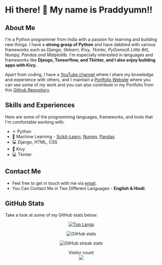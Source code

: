 # Hi there! 👋 My name is Praddyumn!!

## About Me
I'm a Python programmer from India with a passion for learning and building new things. I have a **strong grasp of Python** and have dabbled with various frameworks such as *Django, Sklearn, Kivy, Tkinter, PyGame(A Little Bit), Numpy, Pandas and Matplotlib*. I'm especially interested in languages and frameworks like **Django, Tensorflow, and Tkinter, and I also enjoy building apps with Kivy.**

Apart from coding, I have a [YouTube channel](https://www.youtube.com/channel/UCIs4qW1rvPCD0l9Zvls4ztg) where I share my knowledge and experience with others, and I maintain a [Portfolio Website](https://praddyumnyadav.netlify.app) where you can see some of my work and you can also contribute in my Portfolio from this [Github Repository](https://github.com/PraddyumnYadav/PraddyumnYadavPortfolio).

## Skills and Experiences
Here are some of the programming languages, frameworks, and tools that I'm comfortable working with:
* ⚛️ Python
* 🧠 Machine Learning - [Scikit-Learn](https://github.com/scikit-learn/scikit-learn), [Numpy](https://numpy.org/), [Pandas](https://pandas.pydata.org/).
* 💻 Django, HTML, CSS
* 📲 Kivy
* 💻 Tkinter

## Contact Me
* Feel free to get in touch with me via [email](mailto:praddyumnyadav@gmail.com).
* You Can Contact Me in Two Different Languages - **English & Hindi**.

## GitHub Stats
Take a look at some of my GitHub stats below:
<div align="center">

[![Top Langs](https://github-readme-stats.vercel.app/api/top-langs/?username=PraddyumnYadav&layout=compact&theme=tokyonight)](https://github.com/anuraghazra/github-readme-stats)

![GitHub stats](https://github-readme-stats.vercel.app/api?username=PraddyumnYadav&show_icons=true&theme=tokyonight)  

![GitHub streak stats](https://streak-stats.demolab.com/?user=PraddyumnYadav&theme=tokyonight)

<p align="center"> 
  Visitor count<br>
  <img src="https://profile-counter.glitch.me/PraddyumnYadav/count.svg" />
</p>
</div>
